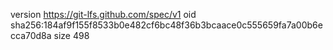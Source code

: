 version https://git-lfs.github.com/spec/v1
oid sha256:184af9f155f8533b0e482cf6bc48f36b3bcaace0c555659fa7a00b6ecca70d8a
size 498
